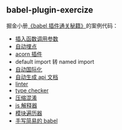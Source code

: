 ## babel-plugin-exercize

掘金小册[《babel 插件通关秘籍》](https://sourl.co/ijmTn3)的案例代码：

- [插入函数调用参数](./exercize-parameters-insert/src)
- [自动埋点](./exercize-auto-track/src)
- [acorn 插件](./exercize-acorn-plugin-guang-keyword/src)
- default import 转 named import
- [自动国际化](./exercize-auto-i18n/src/)
- [自动生成 api 文档](./exercize-auto-document/src/)
- [linter](./exercize-linter/src)
- [type checker](./exercize-type-checker/src/)
- [压缩混淆](./exercize-mangle-compress/src)
- [js 解释器](./exercize-js-interpreter/src)
- [模块遍历器](./exercize-module-iterator/src)
- [手写简易的 babel](./exercize-babel/src)



